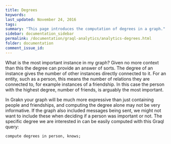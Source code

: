 ```yaml
---
title: Degrees
keywords:
last_updated: November 24, 2016
tags:
summary: "This page introduces the computation of degrees in a graph."
sidebar: documentation_sidebar
permalink: /documentation/graql-analytics/analytics-degrees.html
folder: documentation
comment_issue_id:
---
```


What is the most important instance in my graph? Given no more context than this the degree can provide an answer of
sorts. The degree of an instance gives the number of other instances directly connected to it. For an entity, such as
a person, this means the number of relations they are connected to, for example instances of a friendship. In this case
the person with the highest degree, number of friends, is arguably the most important.

In Grakn your graph will be much more expressive than just containing people and friendships, and computing the degree
alone may not be very informative. If the graph also included messages being sent, we might not want to include these
when deciding if a person was important or not. The specific degree we are interested in can be easily computed with
this Graql query:

```
compute degrees in person, knows;
```